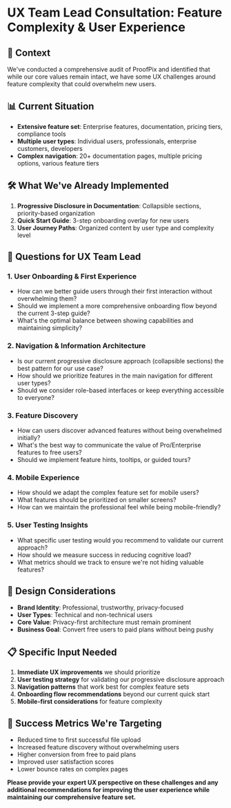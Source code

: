 # UX Team Lead Consultation: Feature Complexity & User Experience

## 🎯 **Context**
We've conducted a comprehensive audit of ProofPix and identified that while our core values remain intact, we have some UX challenges around feature complexity that could overwhelm new users.

## 📊 **Current Situation**
- **Extensive feature set**: Enterprise features, documentation, pricing tiers, compliance tools
- **Multiple user types**: Individual users, professionals, enterprise customers, developers
- **Complex navigation**: 20+ documentation pages, multiple pricing options, various feature tiers

## 🛠️ **What We've Already Implemented**
1. **Progressive Disclosure in Documentation**: Collapsible sections, priority-based organization
2. **Quick Start Guide**: 3-step onboarding overlay for new users
3. **User Journey Paths**: Organized content by user type and complexity level

## 🤔 **Questions for UX Team Lead**

### **1. User Onboarding & First Experience**
- How can we better guide users through their first interaction without overwhelming them?
- Should we implement a more comprehensive onboarding flow beyond the current 3-step guide?
- What's the optimal balance between showing capabilities and maintaining simplicity?

### **2. Navigation & Information Architecture**
- Is our current progressive disclosure approach (collapsible sections) the best pattern for our use case?
- How should we prioritize features in the main navigation for different user types?
- Should we consider role-based interfaces or keep everything accessible to everyone?

### **3. Feature Discovery**
- How can users discover advanced features without being overwhelmed initially?
- What's the best way to communicate the value of Pro/Enterprise features to free users?
- Should we implement feature hints, tooltips, or guided tours?

### **4. Mobile Experience**
- How should we adapt the complex feature set for mobile users?
- What features should be prioritized on smaller screens?
- How can we maintain the professional feel while being mobile-friendly?

### **5. User Testing Insights**
- What specific user testing would you recommend to validate our current approach?
- How should we measure success in reducing cognitive load?
- What metrics should we track to ensure we're not hiding valuable features?

## 🎨 **Design Considerations**
- **Brand Identity**: Professional, trustworthy, privacy-focused
- **User Types**: Technical and non-technical users
- **Core Value**: Privacy-first architecture must remain prominent
- **Business Goal**: Convert free users to paid plans without being pushy

## 📋 **Specific Input Needed**
1. **Immediate UX improvements** we should prioritize
2. **User testing strategy** for validating our progressive disclosure approach
3. **Navigation patterns** that work best for complex feature sets
4. **Onboarding flow recommendations** beyond our current quick start
5. **Mobile-first considerations** for feature complexity

## 🚀 **Success Metrics We're Targeting**
- Reduced time to first successful file upload
- Increased feature discovery without overwhelming users
- Higher conversion from free to paid plans
- Improved user satisfaction scores
- Lower bounce rates on complex pages

**Please provide your expert UX perspective on these challenges and any additional recommendations for improving the user experience while maintaining our comprehensive feature set.** 